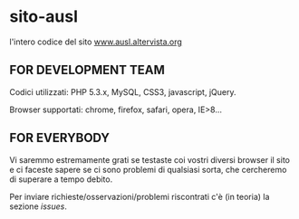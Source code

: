 sito-ausl
=========

l'intero codice del sito www.ausl.altervista.org

FOR DEVELOPMENT TEAM
----------------

Codici utilizzati: PHP 5.3.x, MySQL, CSS3, javascript, jQuery.

Browser supportati: chrome, firefox, safari, opera, IE>8...

FOR EVERYBODY
----------------

Vi saremmo estremamente grati se testaste coi vostri diversi browser il sito e ci faceste sapere se ci sono problemi di qualsiasi sorta, che cercheremo di superare a tempo debito.

Per inviare richieste/osservazioni/problemi riscontrati c'è (in teoria) la sezione *issues*.
